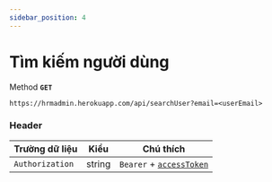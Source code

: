 ```yaml
---
sidebar_position: 4
---
```


# Tìm kiếm người dùng

Method **`GET`**

```shell
https://hrmadmin.herokuapp.com/api/searchUser?email=<userEmail>
```

### Header

| Trường dữ liệu  | Kiểu   | Chú thích                                   |
| --------------- | ------ | ------------------------------------------- |
| `Authorization` | string | `Bearer` + [`accessToken`](access-token.md) |
